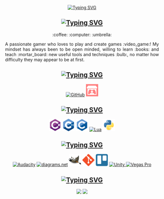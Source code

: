 <!-- Old Banner -->
<!-- [![MasterHead](https://i.imgur.com/whfUJWF.png)](https://github.com/Johnny-Connor) -->

<p align="center">
<a href="https://git.io/typing-svg"><img src="https://readme-typing-svg.herokuapp.com?font=Fira+Code&size=72&duration=2500&pause=5000&color=20C20E&center=true&vCenter=true&width=1000&height=150&lines=Welcome+to+my+profile!" alt="Typing SVG" /></a>
</p>

<!-- About me -->
<h2 align="center">
  <a href="https://git.io/typing-svg"><img src="https://readme-typing-svg.herokuapp.com?font=Fira+Code&size=24&duration=550&pause=1100&color=20C20E&center=true&vCenter=true&width=435&height=24&lines=About+me" alt="Typing SVG" /></a>
</h2>

<p align="center">
  :coffee: :computer: :umbrella:
</p>

<p align="justify">
  A passionate gamer who loves to play and create games :video_game:! My mindset has always been to be open minded, willing to learn :books: and teach :mortar_board: new useful tools and techniques :bulb:, no matter how difficulty they may appear to be at first.
</p>

<!-- Social Media -->
<h2 align="center">
  <a href="https://git.io/typing-svg"><img src="https://readme-typing-svg.herokuapp.com?font=Fira+Code&size=24&duration=800&pause=1600&color=20C20E&center=true&vCenter=true&width=435&height=24&lines=Social+Media" alt="Typing SVG" /></a>
</h2>

<p align="center">
<a href="https://github.com/Johnny-Connor" target="_blank"><img src="https://i.imgur.com/fR3ZWrJ.png" title="GitHub" alt="GitHub" width="40" height="40"/></a>
<a href="https://johnny-connor.itch.io/" target="_blank"><img src="https://raw.githubusercontent.com/itchio/itch/bbd0a47ae5d6d1d380e32bb19d5b801f967827fc/src/static/images/logos/itchio-textless-pink.svg" title="Itch.io" alt="Itch.io" width="40" height="40"/></a>
</p>

<!-- Languages -->
<h2 align="center">
  <a href="https://git.io/typing-svg"><img src="https://readme-typing-svg.herokuapp.com?font=Fira+Code&size=24&duration=500&pause=1000&color=20C20E&center=true&vCenter=true&width=435&height=24&lines=Languages" alt="Typing SVG" /></a>
</h2>
    
<p align="center">
<a href="https://learn.microsoft.com/en-us/dotnet/csharp" target="_blank"><img src="https://raw.githubusercontent.com/devicons/devicon/1119b9f84c0290e0f0b38982099a2bd027a48bf1/icons/csharp/csharp-original.svg" title="C#" alt="C#" width="40" height="40"/></a>
<a href="https://learn.microsoft.com/en-us/cpp" target="_blank"><img src="https://raw.githubusercontent.com/devicons/devicon/1119b9f84c0290e0f0b38982099a2bd027a48bf1/icons/cplusplus/cplusplus-original.svg" title="C++" alt="C++" width="40" height="40"/></a>
<a href="https://learn.microsoft.com/en-us/cpp" target="_blank"><img src="https://raw.githubusercontent.com/devicons/devicon/1119b9f84c0290e0f0b38982099a2bd027a48bf1/icons/c/c-original.svg" title="C" alt="C" width="40" height="40"/></a>
<a href="https://www.lua.org/docs.html" target="_blank"><img src="https://upload.wikimedia.org/wikipedia/commons/c/cf/Lua-Logo.svg" title="Lua" alt="Lua" width="40" height="40"/></a>
<a href="https://www.python.org/doc" target="_blank"><img src="https://raw.githubusercontent.com/devicons/devicon/1119b9f84c0290e0f0b38982099a2bd027a48bf1/icons/python/python-original.svg" title="Python" alt="Python" width="40" height="40"/></a>
</p>
    
<!-- Tools -->
<h2 align="center">
  <a href="https://git.io/typing-svg"><img src="https://readme-typing-svg.herokuapp.com?font=Fira+Code&size=24&duration=450&pause=900&color=20C20E&center=true&vCenter=true&width=435&height=24&lines=Tools" alt="Typing SVG" /></a>
</h2>

<p align="center">
  <a href="https://www.audacityteam.org" target="_blank"><img src="https://upload.wikimedia.org/wikipedia/commons/f/f6/Audacity_Logo.svg" title="Audacity" alt="Audacity" width="40" height="40"/></a>
  <a href="https://www.diagrams.net/" target="_blank"><img src="https://upload.wikimedia.org/wikipedia/commons/3/3e/Diagrams.net_Logo.svg" title="diagrams.net" alt="diagrams.net" width="40" height="40"/></a>
  <a href="https://www.gimp.org" target="_blank"><img src="https://raw.githubusercontent.com/devicons/devicon/1119b9f84c0290e0f0b38982099a2bd027a48bf1/icons/gimp/gimp-original.svg" title="GIMP" alt="GIMP" width="40" height="40"/></a>
  <a href="https://git-scm.com" target="_blank"><img src="https://raw.githubusercontent.com/devicons/devicon/1119b9f84c0290e0f0b38982099a2bd027a48bf1/icons/git/git-original.svg" title="Git" alt="Git" width="40" height="40"/></a>
  <a href="https://trello.com" target="_blank"><img src="https://raw.githubusercontent.com/devicons/devicon/1119b9f84c0290e0f0b38982099a2bd027a48bf1/icons/trello/trello-plain.svg" title="Trello" alt="Trello" width="40" height="40"/></a>
  <a href="https://unity.com" target="blank">
    <picture title="Unity">
      <source media="(prefers-color-scheme: dark)" srcset="https://i.imgur.com/mSV0SHA.png" alt="Unity" height="40" width="40">
      <source media="(prefers-color-scheme: light)" srcset="https://raw.githubusercontent.com/devicons/devicon/1119b9f84c0290e0f0b38982099a2bd027a48bf1/icons/unity/unity-original.svg">
      <img src="https://raw.githubusercontent.com/devicons/devicon/1119b9f84c0290e0f0b38982099a2bd027a48bf1/icons/unity/unity-original.svg" alt="Unity" height="40" width="40">
    </picture>
  </a>
  <a href="https://www.vegascreativesoftware.com/us/vegas-pro" target="_blank"><img src="https://upload.wikimedia.org/wikipedia/commons/2/2d/Vegas_Pro_19.svg" title="Vegas Pro" alt="Vegas Pro" width="40" height="40"/></a>
</p>

<!-- Stats -->
<h2 align="center">
  <a href="https://git.io/typing-svg"><img src="https://readme-typing-svg.herokuapp.com?font=Fira+Code&size=24&duration=750&pause=1500&color=20C20E&center=true&vCenter=true&width=435&height=24&lines=Stats" alt="Typing SVG" /></a>
</h2>

<p align = "center">
  <img  src = "https://github-readme-stats.vercel.app/api?username=Johnny-Connor&show_icons=true&count_private=true&title_color=20C20E&text_color=c9d1d9&icon_color=20C20E&border_color=20C20E&bg_color=0e1a17">
  <img  src = "https://streak-stats.demolab.com/?user=Johnny-Connor&background=0e1a17&border=20C20E&stroke=20C20E&ring=20C20E&fire=20C20E&currStreakNum=c9d1d9&sideNums=c9d1d9&currStreakLabel=20C20E&sideLabels=20C20E&dates=c9d1d9">
</p>
